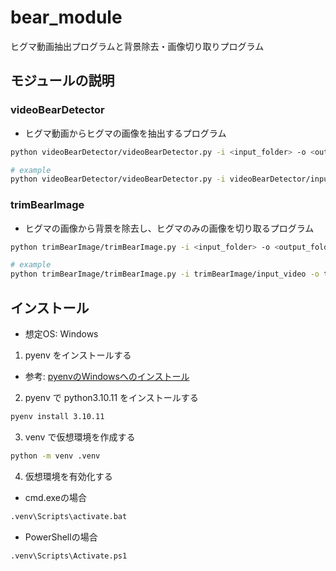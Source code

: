 # bear_module

ヒグマ動画抽出プログラムと背景除去・画像切り取りプログラム

## モジュールの説明

### videoBearDetector

- ヒグマ動画からヒグマの画像を抽出するプログラム
```bash
python videoBearDetector/videoBearDetector.py -i <input_folder> -o <output_folder>

# example
python videoBearDetector/videoBearDetector.py -i videoBearDetector/input_video -o videoBearDetector/output_video
```

### trimBearImage
- ヒグマの画像から背景を除去し、ヒグマのみの画像を切り取るプログラム
```bash
python trimBearImage/trimBearImage.py -i <input_folder> -o <output_folder>

# example
python trimBearImage/trimBearImage.py -i trimBearImage/input_video -o trimBearImage/output_image
```

## インストール
- 想定OS: Windows

1. pyenv をインストールする

- 参考: [pyenvのWindowsへのインストール](https://zenn.dev/lot36z/articles/1c734bde03677c)

2. pyenv で python3.10.11 をインストールする

```bash
pyenv install 3.10.11
```

3. venv で仮想環境を作成する

```bash
python -m venv .venv
```

4. 仮想環境を有効化する
- cmd.exeの場合
```bash
.venv\Scripts\activate.bat
```
- PowerShellの場合
```bash
.venv\Scripts\Activate.ps1
```
